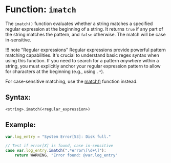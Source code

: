 # Function: `imatch`

The `imatch()` function evaluates whether a string matches a specified regular expression at the beginning of a string. It returns `true` if any part of the string matches the pattern, and `false` otherwise. The match will be case in-sensitive.

!!! note "Regular expressions"
    Regular expressions provide powerful pattern matching capabilities. It's crucial to understand basic regex syntax when using this function. If you need to search for a pattern _anywhere_ within a string, you must explicitly anchor your regular expression pattern to allow for characters at the beginning (e.g., using `.*`).

For case-sensitive matching, use the [match()](../match) function instead.

## Syntax:
```
<string>.imatch(<regular_expression>)
```

## Example:
```javascript
var.log_entry = "System Error[53]: Disk full."

// Test if error[X] is found, case in-sensitive
case var.log_entry.imatch(".*error\[\d+\]"):
    return WARNING, "Error found: @var.log_entry"
```
